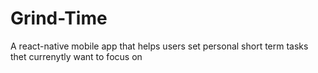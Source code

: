 # Grind-Time
A react-native mobile app that helps users set personal short term tasks thet currenytly want to focus on

